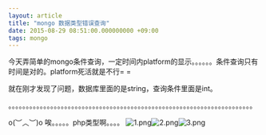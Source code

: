 ```yaml
---
layout: article
title: "mongo 数据类型错误查询"
date: 2015-08-29 08:51:00.000000000 +09:00
tags: mongo
---
```


今天弄简单的mongo条件查询，一定时间内platform的显示。。。。。。条件查询只有时间是对的。platform死活就是不行= =

就在刚才发现了问题，数据库里面的是string，查询条件里面是int。

。。。。。。。。。。。。。。。。。。。。。。。。。。。。。。。。。。。。。。。。。。。。。。。。。。。。。。。。。。。。。。。。。。。。。。

o(︶︿︶)o 唉。。。。。php类型啊。。。。
![1.png](https://shuibo.me/assets/images/201508/VIqJiQ5eqq0lfMhtTDViutNv4HT9mFC0.png "1.png")![2.png](https://shuibo.me/assets/images/201508/h6PdnZJDi3_vEEYRba3MsfGWzSiuwNs3.png "2.png")![3.png](https://shuibo.me/assets/images/201508/PARjPlUmUqwbp3sz3A4V3kxhtSjSsbBK.png "3.png")
